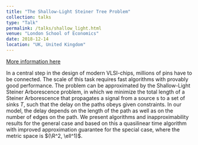 ```yaml
---
title: "The Shallow-Light Steiner Tree Problem"
collection: talks
type: "Talk"
permalink: /talks/shallow_light.html
venue: "London School of Economics"
date: 2018-12-14
location: "UK, United Kingdom"
---
```


[More information here](http://www.lse.ac.uk/Mathematics/assets/documents/Events-Archive/CGO-PhD/PhD-Seminar-on-Combinatorics-2018-19.pdf)

In a central step in the design of modern VLSI-chips, millions of pins have to be
connected. The scale of this task requires fast algorithms with provably good
performance.
The problem can be approximated by the Shallow-Light Steiner Arborescence
problem, in which we minimize the total length of a Steiner Arborescence that
propagates a signal from a source s to a set of sinks $T$, such that the delay on the
paths obeys given constraints. In our model, the delay depends on the length of the
path as well as on the number of edges on the path.
We present algorithms and inapproximability results for the general case and based
on this a quasilinear time algorithm with improved approximation guarantee for the
special case, where the metric space is $(\R^2, \ell^1)$.